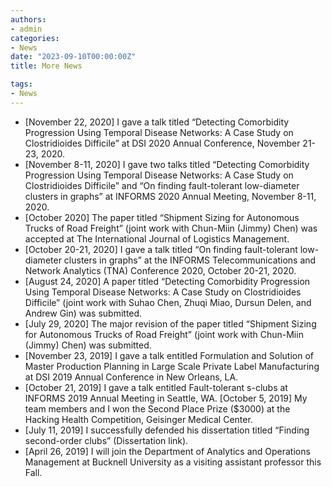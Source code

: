 ```yaml
---
authors:
- admin
categories:
- News
date: "2023-09-10T00:00:00Z"
title: More News

tags:
- News
---
```


- [November 22, 2020] I gave a talk titled “Detecting Comorbidity Progression Using Temporal Disease Networks: A Case Study on Clostridioides Difficile” at DSI 2020 Annual Conference, November 21-23, 2020.
- [November 8-11, 2020] I gave two talks titled “Detecting Comorbidity Progression Using Temporal Disease Networks: A Case Study on Clostridioides Difficile” and “On finding fault-tolerant low-diameter clusters in graphs” at INFORMS 2020 Annual Meeting, November 8-11, 2020.
- [October 2020] The paper titled “Shipment Sizing for Autonomous Trucks of Road Freight” (joint work with Chun-Miin (Jimmy) Chen) was accepted at The International Journal of Logistics Management.
- [October 20-21, 2020] I gave a talk titled “On finding fault-tolerant low-diameter clusters in graphs” at the INFORMS Telecommunications and Network Analytics (TNA) Conference 2020, October 20-21, 2020.
- [August 24, 2020] A paper titled “Detecting Comorbidity Progression Using Temporal Disease Networks: A Case Study on Clostridioides Difficile” (joint work with Suhao Chen, Zhuqi Miao, Dursun Delen, and Andrew Gin) was submitted.
- [July 29, 2020] The major revision of the paper titled “Shipment Sizing for Autonomous Trucks of Road Freight” (joint work with Chun-Miin (Jimmy) Chen) was submitted.
- [November 23, 2019] I gave a talk entitled Formulation and Solution of Master Production Planning in Large Scale Private Label Manufacturing at DSI 2019 Annual Conference in New Orleans, LA.
- [October 21, 2019] I gave a talk entitled Fault-tolerant s-clubs at INFORMS 2019 Annual Meeting in Seattle, WA.
[October 5, 2019] My team members and I won the Second Place Prize ($3000) at the Hacking Health Competition, Geisinger Medical Center.
- [July 11, 2019] I successfully defended his dissertation titled “Finding second-order clubs” (Dissertation link).
- [April 26, 2019] I will join the Department of Analytics and Operations Management at Bucknell University as a visiting assistant professor this Fall.
